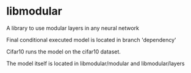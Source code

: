 # libmodular
A library to use modular layers in any neural network

Final conditional executed model is located in branch 'dependency'

Cifar10 runs the model on the cifar10 dataset.

The model itself is located in libmodular/modular and libmodular/layers
